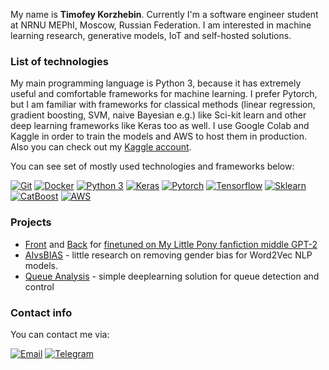 My name is **Timofey Korzhebin**. Currently I'm a software engineer student at NRNU MEPhI, Moscow, Russian Federation. I am interested in machine learning research, generative models, IoT and self-hosted solutions.

###  List of technologies

My main programming language is Python 3, because it has extremely useful and comfortable frameworks for machine learning. I prefer Pytorch, but I am familiar with frameworks for classical methods (linear regression, gradient boosting, SVM, naive Bayesian e.g.) like Sci-kit learn and other deep learning frameworks like Keras too as well. I use Google Colab and Kaggle in order to train the models and AWS to host them in production. Also you can check out my [Kaggle account](https://www.kaggle.com/xxxnabigatorxxx).

You can see set of mostly used technologies and frameworks below:

[![Git](https://img.shields.io/badge/-Git-F05032?logo=Git&logoColor=white)]()
[![Docker](https://img.shields.io/badge/-Docker-blue?logo=docker)]()
[![Python 3](https://img.shields.io/badge/-Python-3776AB?logo=python&logoColor=white)]()
[![Keras](https://img.shields.io/badge/-Keras-D00000?logo=Keras&logoColor=white)]()
[![Pytorch](https://img.shields.io/badge/-Pytorch-D00000?logo=pytorch&logoColor=white)]()
[![Tensorflow](https://img.shields.io/badge/-Tensorflow-0000?logo=Tensorflow&color=orange&logoColor=white)]()
[![Sklearn](https://img.shields.io/badge/-Sklearn-0000?logo=Scikit-learn&logoColor=white)]()
[![CatBoost](https://img.shields.io/badge/-CatBoost-0000?&logo=&color=yellow&logoColor=white)]()
[![AWS](https://img.shields.io/badge/-AWS-orange?logo=amazon-aws)]()

### Projects

* [Front](https://github.com/TimofeyKorzh/SBWriterFront) and [Back](https://github.com/TimofeyKorzh/SBWBackend) for [finetuned on My Little Pony fanfiction middle GPT-2](https://sweetie.tech/)
* [AIvsBIAS](https://github.com/mmkuznecov/AIvsBIAS) - little research on removing gender bias for Word2Vec NLP models.
* [Queue Analysis](https://github.com/mmkuznecov/queue_analysis) - simple deeplearning solution for queue detection and control

###  Contact info

You can contact me via:

[![Email](https://img.shields.io/badge/-Email-de4343?logo=Gmail&logoColor=white&link=mailto:tkorghebin@gmail.com)](mailto:tkorghebin@gmail.com)
[![Telegram](https://img.shields.io/badge/-Telegram-blue?logo=telegram&link=https://t.me/littlecoin)](https://t.me/tiny_coin)

 
